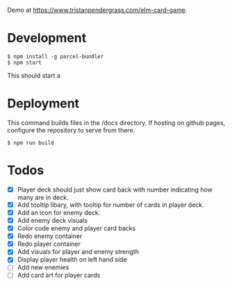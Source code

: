 Demo at https://www.tristanpendergrass.com/elm-card-game.

# Development

```
$ npm install -g parcel-bundler
$ npm start
```

This should start a

# Deployment

This command builds files in the /docs directory. If hosting on github pages, configure the repository to serve from there.

```
$ npm run build
```

# Todos

- [x] Player deck should just show card back with number indicating how many are in deck.
- [x] Add tooltip libary, with tooltip for number of cards in player deck.
- [x] Add an icon for enemy deck.
- [x] Add enemy deck visuals
- [x] Color code enemy and player card backs
- [x] Redo enemy container
- [x] Redo player container
- [x] Add visuals for player and enemy strength
- [x] Display player health on left hand side
- [ ] Add new enemies
- [ ] Add card art for player cards
